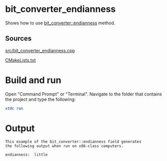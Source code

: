 # bit_converter_endianness

Shows how to use [bit_converter::endianness](https://codedocs.xyz/gammasoft71/xtd/classxtd_1_1bit__converter.html#a74775c90de1b900dda7995b804274b1b) method.

## Sources

[src/bit_converter_endianness.cpp](src/bit_converter_endianness.cpp)

[CMakeLists.txt](CMakeLists.txt)

# Build and run

Open "Command Prompt" or "Terminal". Navigate to the folder that contains the project and type the following:

```cmake
xtdc run
```

# Output

```
This example of the bit_converter::endianness field generates
the following output when run on x86-class computers.
 
endianness:  little
```

